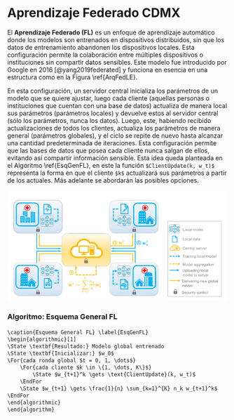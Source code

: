 # Aprendizaje Federado CDMX
El **Aprendizaje Federado (FL)** es un enfoque de aprendizaje automático donde los modelos son entrenados en dispositivos distribuidos, sin que los datos de entrenamiento abandonen los dispositivos locales. Esta configuración permite la colaboración entre múltiples dispositivos o instituciones sin compartir datos sensibles. Este modelo fue introducido por Google en 2016 [@yang2019federated] y funciona en esencia en una estructura como en la Figura \ref{ArqFedLE}. 

En esta configuración, un servidor central inicializa los parámetros de un modelo que se quiere ajustar, luego cada cliente (aquellas personas o instituciones que cuentan con una base de datos) actualiza de manera local sus parámetros (parámetros locales) y devuelve estos al servidor central (sólo los parámetros, nunca los datos). Luego, este, habiendo recibido actualizaciones de todos los clientes, actualiza los parámetros de manera general (parámetros globales), y el ciclo se repite de nuevo hasta alcanzar una cantidad predeterminada de iteraciones. Esta configuración permite que las bases de datos que posea cada cliente nunca salgan de ellos, evitando así compartir información sensible. Esta idea queda planteada en el Algoritmo \ref{EsqGenFL}, en este la función `$ClientUpdate(k, w_t)$` representa la forma en que el cliente `$k$` actualizará sus parámetros a partir de los actuales. Más adelante se abordarán las posibles opciones.

![Arquitectura básica del Aprendizaje Federado. Extraído de Xu (2021)](IMG/ArqBas.PNG)

### Algoritmo: Esquema General FL

```algorithm
\caption{Esquema General FL} \label{EsqGenFL}
\begin{algorithmic}[1]
\State \textbf{Resultado:} Modelo global entrenado
\State \textbf{Inicializar:} $w_0$
\For{cada ronda global $t = 0, 1, \dots$}
    \For{cada cliente $k \in \{1, \dots, K\}$}
        \State $w_{t+1}^k \gets \text{ClientUpdate}(k, w_t)$
    \EndFor
    \State $w_{t+1} \gets \frac{1}{n} \sum_{k=1}^{K} n_k w_{t+1}^k$
\EndFor
\end{algorithmic}
\end{algorithm}
